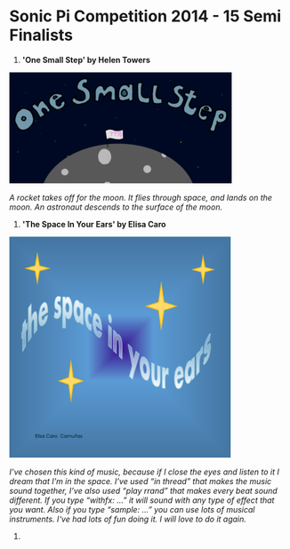 # Sonic Pi Competition 2014 - 15 Semi Finalists

1. **'One Small Step' by Helen Towers**

  ![](images/one-small-step.png)
  
  *A rocket takes off for the moon. It flies through space, and lands on the moon. An astronaut descends to the surface of the moon.*

1. **'The Space In Your Ears' by Elisa Caro**

  ![](images/space-in-your-ears.png)
  
  *I’ve chosen this kind of music, because if I close the eyes and listen to it I dream that I’m in the space. I’ve used “in thread” that makes the music sound together, I’ve also used “play rrand” that makes every beat sound different. If you type “withfx: …” it will sound with any type of effect that you want. Also if you type “sample: …” you can use lots of musical instruments. I‘ve had lots of fun doing it. I will love to do it again.*

1. 
